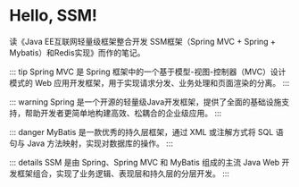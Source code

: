 # Hello, SSM!

读《Java EE互联网轻量级框架整合开发 SSM框架（Spring MVC + Spring + Mybatis）和Redis实现》而作的笔记。



::: tip
Spring MVC 是 Spring 框架中的一个基于模型-视图-控制器（MVC）设计模式的 Web 应用开发框架，用于实现请求分发、业务处理和页面渲染的分离。
:::

::: warning
Spring 是一个开源的轻量级Java开发框架，提供了全面的基础设施支持，帮助开发者更简单地构建高效、松耦合的企业级应用。
:::

::: danger
MyBatis 是一款优秀的持久层框架，通过 XML 或注解方式将 SQL 语句与 Java 方法映射，实现对数据库的操作。
:::

::: details
SSM 是由 Spring、Spring MVC 和 MyBatis 组成的主流 Java Web 开发框架组合，实现了业务逻辑、表现层和持久层的分层开发。
:::

